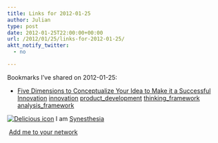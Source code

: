 ```yaml
---
title: Links for 2012-01-25
author: Julian
type: post
date: 2012-01-25T22:00:00+00:00
url: /2012/01/25/links-for-2012-01-25/
aktt_notify_twitter:
  - no

---
```

Bookmarks I&#8217;ve shared on 2012-01-25:

  * [Five Dimensions to Conceptualize Your Idea to Make it a Successful Innovation][1] 
    [innovation][2] [product_development][3] [thinking_framework][4] [analysis_framework][5] </li> </ul> 
    
    <p class="deliciouslink">
      <a href="http://del.icio.us/synesthesia" title="See all my bookmarks on del.icio.us"><img src="https://www.synesthesia.co.uk/images/deliciousicon.jpg" alt="Delicious icon" /></a>&nbsp;I am <a href="http://del.icio.us/synesthesia" title="See all my bookmarks on del.icio.us">Synesthesia</a>
    </p>
    
    <p class="deliciouslink">
      <a href="http://del.icio.us/network?add=synesthesia" title="Add me to your del.icio.us network"><img src="https://www.synesthesia.co.uk/images/add.gif" alt="" /></a>&nbsp;<a href="http://del.icio.us/network?add=synesthesia" title="Add me to your del.icio.us network">Add me to your network</a>
    </p>

 [1]: http://www.innovationmanagement.se/2012/01/23/how-to-build-a-framework-to-conceptualize-your-ideas-into-successful-innovations
 [2]: http://www.delicious.com/synesthesia/innovation
 [3]: http://www.delicious.com/synesthesia/product_development
 [4]: http://www.delicious.com/synesthesia/thinking_framework
 [5]: http://www.delicious.com/synesthesia/analysis_framework